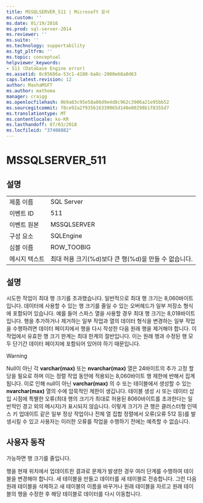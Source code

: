 ```yaml
---
title: MSSQLSERVER_511 | Microsoft 문서
ms.custom: ''
ms.date: 01/19/2016
ms.prod: sql-server-2014
ms.reviewer: ''
ms.suite: ''
ms.technology: supportability
ms.tgt_pltfrm: ''
ms.topic: conceptual
helpviewer_keywords:
- 511 (Database Engine error)
ms.assetid: 0c85686a-53c1-4180-ba8c-2000e68a0d63
caps.latest.revision: 12
author: MashaMSFT
ms.author: mathoma
manager: craigg
ms.openlocfilehash: 0b9a03c95e58a86d9e4d8c962c3906a21e95bb52
ms.sourcegitcommit: f8ce92a2f935616339965d140e00298b1f8355d7
ms.translationtype: MT
ms.contentlocale: ko-KR
ms.lasthandoff: 07/03/2018
ms.locfileid: "37408882"
---
```

# <a name="mssqlserver511"></a>MSSQLSERVER_511
    
## <a name="details"></a>설명  
  
|||  
|-|-|  
|제품 이름|SQL Server|  
|이벤트 ID|511|  
|이벤트 원본|MSSQLSERVER|  
|구성 요소|SQLEngine|  
|심볼 이름|ROW_TOOBIG|  
|메시지 텍스트|최대 허용 크기(%d)보다 큰 행(%d)을 만들 수 없습니다.|  
  
## <a name="explanation"></a>설명  
 시도한 작업이 최대 행 크기를 초과했습니다. 일반적으로 최대 행 크기는 8,060바이트입니다. 데이터에 사용할 수 있는 행 크기를 줄일 수 있는 오버헤드가 일부 저장소 형식에 포함되어 있습니다. 예를 들어 스파스 열을 사용할 경우 최대 행 크기는 8,018바이트입니다. 행을 추가하거나 제거하는 일부 작업과 열의 데이터 형식을 변경하는 일부 작업을 수행하려면 데이터 페이지에서 행을 다시 작성한 다음 원래 행을 제거해야 합니다. 이 작업에서 유효한 행 크기 한계는 최대 한계의 절반입니다. 이는 원래 행과 수정된 행 모두 단기간 데이터 페이지에 포함되어 있어야 하기 때문입니다.  
  
> [!WARNING]  
>  Null이 아닌 각 **varchar(max)** 또는 **nvarchar(max)** 열은 24바이트의 추가 고정 할당을 필요로 하며 이는 정렬 작업 동안에 적용되는 8,060바이트 행 제한에 반해서 집계됩니다. 이로 인해 null이 아닌 **varchar(max)** 의 수 또는 테이블에서 생성할 수 있는 **nvarchar(max)** 열의 수에 암묵적인 제한이 생깁니다. 테이블 생성 시 또는 데이터 삽입 시점에 특별한 오류(최대 행의 크기가 최대로 허용된 8060바이트를 초과한다는 일반적인 경고 외의 메시지)가 표시되지 않습니다. 이렇게 크기가 큰 행은 클러스터형 인덱스 키 업데이트 같은 일부 정상 작업이나 전체 열 집합 정렬에서 오류(오류 512 등)를 발생시킬 수 있고 사용자는 이러한 오류를 작업을 수행하기 전에는 예측할 수 없습니다.  
  
## <a name="user-action"></a>사용자 동작  
 가능하면 행 크기를 줄입니다.  
  
 행을 현재 위치에서 업데이트한 결과로 문제가 발생한 경우 여러 단계를 수행하여 테이블을 변경해야 합니다. 새 테이블을 만들고 데이터를 새 테이블로 전송합니다. 그런 다음 원래 테이블을 삭제하고 새 테이블의 이름을 바꾸거나 원래 테이블을 자르고 원래 테이블의 행을 수정한 후 해당 테이블로 데이터를 다시 이동합니다.  
  
  
